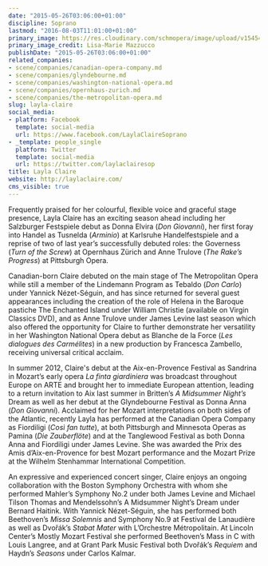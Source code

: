 ```yaml
---
date: "2015-05-26T03:06:00+01:00"
discipline: Soprano
lastmod: "2016-08-03T11:01:00+01:00"
primary_image: https://res.cloudinary.com/schmopera/image/upload/v1545409169/media/webhook-uploads/1470218415576/2016-08-03---LAYLA-CLAIRE-Lisa-Marie-Mazzucco.jpg.jpg
primary_image_credit: Lisa-Marie Mazzucco
publishDate: "2015-05-26T03:06:00+01:00"
related_companies:
- scene/companies/canadian-opera-company.md
- scene/companies/glyndebourne.md
- scene/companies/washington-national-opera.md
- scene/companies/opernhaus-zurich.md
- scene/companies/the-metropolitan-opera.md
slug: layla-claire
social_media:
- platform: Facebook
  template: social-media
  url: https://www.facebook.com/LaylaClaireSoprano
- _template: people_single
  platform: Twitter
  template: social-media
  url: https://twitter.com/laylaclairesop
title: Layla Claire
website: http://laylaclaire.com/
cms_visible: true
---
```


Frequently praised for her colourful, flexible voice and graceful stage presence, Layla Claire has an exciting season ahead including her Salzburger Festspiele debut as Donna Elvira (*Don Giovanni*), her first foray into Handel as Tusnelda (*Arminio*) at Karlsruhe Handelfestspiele and a reprise of two of last year’s successfully debuted roles: the Governess (*Turn of the Screw*) at Opernhaus Zürich and Anne Trulove (*The Rake’s Progress*) at Pittsburgh Opera.  

Canadian-born Claire debuted on the main stage of The Metropolitan Opera while still a member of the Lindemann Program as Tebaldo (*Don Carlo*) under Yannick Nézet-Séguin, and has since returned for several guest appearances including the creation of the role of Helena in the Baroque pastiche The Enchanted Island under William Christie (available on Virgin Classics DVD), and as Anne Trulove under James Levine last season which also offered the opportunity for Claire to further demonstrate her versatility in her Washington National Opera debut as Blanche de la Force (*Les dialogues des Carmélites*) in a new production by Francesca Zambello, receiving universal critical acclaim.

In summer 2012, Claire's debut at the Aix-en-Provence Festival as Sandrina in Mozart’s early opera *La finta giardiniera* was broadcast throughout Europe on ARTE and brought her to immediate European attention, leading to a return invitation to Aix last summer in Britten’s *A Midsummer Night’s* Dream as well as her debut at the Glyndebourne Festival as Donna Anna (*Don Giovanni*). Acclaimed for her Mozart interpretations on both sides of the Atlantic, recently Layla has performed at the Canadian Opera Company as Fiordiligi (*Così fan tutte*), at both Pittsburgh and Minnesota Operas as Pamina (*Die Zauberflöte*) and at the Tanglewood Festival as both Donna Anna and Fiordiligi under James Levine. She was awarded the Prix des Amis d’Aix-en-Provence for best Mozart performance and the Mozart Prize at the Wilhelm Stenhammar International Competition. 

An expressive and experienced concert singer, Claire enjoys an ongoing collaboration with the Boston Symphony Orchestra with whom she performed Mahler’s Symphony No.2 under both James Levine and Michael Tilson Thomas and Mendelssohn’s A Midsummer Night’s Dream under Bernard Haitink. With Yannick Nézet-Séguin, she has performed both Beethoven’s *Missa Solemnis* and Symphony No.9 at Festival de Lanaudière as well as Dvořák’s *Stabat Mater* with L’Orchestre Métropolitain. At Lincoln Center’s Mostly Mozart Festival she performed Beethoven’s Mass in C with Louis Langree, and at Grant Park Music Festival both Dvořák’s *Requiem* and Haydn’s *Seasons* under Carlos Kalmar.  
